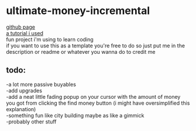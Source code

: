 # ultimate-money-incremental
[github page](https://jfourty.github.io/ultimate-money-incremental/)  
[a tutorial i used](https://kastark.co.uk/articles/incrementals.html#)  
fun project i'm using to learn coding  
if you want to use this as a template you're free to do so just put me in the description or readme or whatever you wanna do to credit me

## todo:  
-a lot more passive buyables  
-add upgrades  
-add a neat little fading popup on your cursor with the amount of money you got from clicking the find money button (i might have oversimplified this explanation)  
-something fun like city building maybe as like a gimmick  
-probably other stuff  

